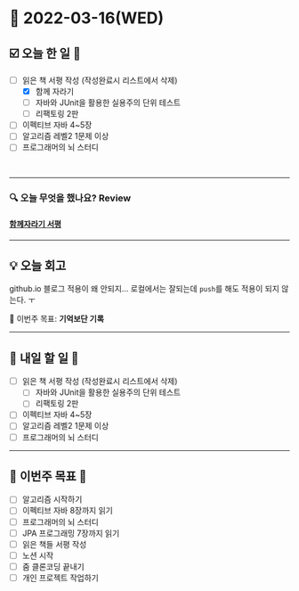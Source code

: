# 📆 2022-03-16(WED)
## ☑️ 오늘 한 일 📑
- [ ] 읽은 책 서평 작성 (작성완료시 리스트에서 삭제) 
  - [x] 함께 자라기 
  - [ ] 자바와 JUnit을 활용한 실용주의 단위 테스트
  - [ ] 리팩토링 2판
- [ ] 이펙티브 자바 4~5장
- [ ] 알고리즘 레벨2 1문제 이상
- [ ] 프로그래머의 뇌 스터디
<br>

***
### 🔍️ 오늘 무엇을 했나요? Review

#### [함께자라기 서평](https://github.com/Kyuwon53/Kyuwon53.github.io/blob/main/_posts/2022-03-16-%5B%EC%84%9C%ED%8E%91%5D%ED%95%A8%EA%BB%98%EC%9E%90%EB%9D%BC%EA%B8%B0.md)
***

## 💡  오늘  회고

github.io 블로그 적용이 왜 안되지... 로컬에서는 잘되는데 `push`를 해도 적용이 되지 않는다. ㅜ 

🎯 이번주 목표: **기억보단 기록** 

***

## 🎯 내일 할 일 🎯
- [ ] 읽은 책 서평 작성 (작성완료시 리스트에서 삭제) 
  - [ ] 자바와 JUnit을 활용한 실용주의 단위 테스트
  - [ ] 리팩토링 2판
- [ ] 이펙티브 자바 4~5장
- [ ] 알고리즘 레벨2 1문제 이상
- [ ] 프로그래머의 뇌 스터디

***

## 🏁 이번주 목표 🏁 
- [ ] 알고리즘 시작하기
- [ ] 이펙티브 자바 8장까지 읽기
- [ ] 프로그래머의 뇌 스터디
- [ ] JPA 프로그래밍 7장까지 읽기 
- [ ] 읽은 책들 서평 작성 
- [ ] 노션 시작
- [ ] 줌 클론코딩 끝내기
- [ ] 개인 프로젝트 작업하기 